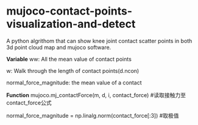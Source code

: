 # mujoco-contact-points-visualization-and-detect
A python algrithom that can show knee joint contact scatter points in both 3d point cloud map and mujoco software.


**Variable**
ww:   All the mean value of contact points

w:    Walk through the length of contact points(d.ncon)

normal_force_magnitude:  the mean value of a contact


**Function**
 mujoco.mj_contactForce(m, d, i, contact_force)  #读取接触力至contact_force公式
 
normal_force_magnitude = np.linalg.norm(contact_force[:3])   #取极值
